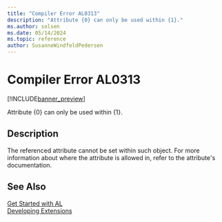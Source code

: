 ```yaml
---
title: "Compiler Error AL0313"
description: "Attribute {0} can only be used within {1}."
ms.author: solsen
ms.date: 05/14/2024
ms.topic: reference
author: SusanneWindfeldPedersen
---
```

[//]: # (START>DO_NOT_EDIT)
[//]: # (IMPORTANT:Do not edit any of the content between here and the END>DO_NOT_EDIT.)
[//]: # (Any modifications should be made in the .xml files in the ModernDev repo.)
# Compiler Error AL0313

[!INCLUDE[banner_preview](../includes/banner_preview.md)]

Attribute {0} can only be used within {1}.


## Description
The referenced attribute cannot be set within such object. For more information about where the attribute is allowed in, refer to the attribute's documentation.  

[//]: # (IMPORTANT: END>DO_NOT_EDIT)
## See Also  
[Get Started with AL](../devenv-get-started.md)  
[Developing Extensions](../devenv-dev-overview.md)  